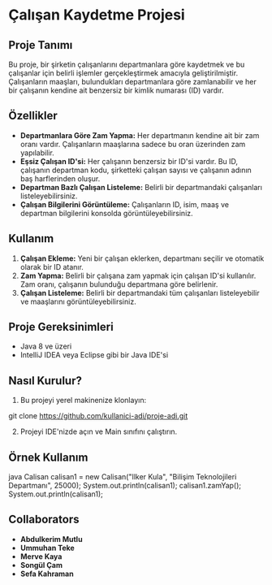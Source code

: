 # Çalışan Kaydetme Projesi

## Proje Tanımı

Bu proje, bir şirketin çalışanlarını departmanlara göre kaydetmek ve bu çalışanlar için belirli işlemler gerçekleştirmek amacıyla geliştirilmiştir. Çalışanların maaşları, bulundukları departmanlara göre zamlanabilir ve her bir çalışanın kendine ait benzersiz bir kimlik numarası (ID) vardır.

## Özellikler

- **Departmanlara Göre Zam Yapma:** Her departmanın kendine ait bir zam oranı vardır. Çalışanların maaşlarına sadece bu oran üzerinden zam yapılabilir.
- **Eşsiz Çalışan ID'si:** Her çalışanın benzersiz bir ID'si vardır. Bu ID, çalışanın departman kodu, şirketteki çalışan sayısı ve çalışanın adının baş harflerinden oluşur.
- **Departman Bazlı Çalışan Listeleme:** Belirli bir departmandaki çalışanları listeleyebilirsiniz.
- **Çalışan Bilgilerini Görüntüleme:** Çalışanların ID, isim, maaş ve departman bilgilerini konsolda görüntüleyebilirsiniz.

## Kullanım

1. **Çalışan Ekleme:** Yeni bir çalışan eklerken, departmanı seçilir ve otomatik olarak bir ID atanır.
2. **Zam Yapma:** Belirli bir çalışana zam yapmak için çalışan ID'si kullanılır. Zam oranı, çalışanın bulunduğu departmana göre belirlenir.
3. **Çalışan Listeleme:** Belirli bir departmandaki tüm çalışanları listeleyebilir ve maaşlarını görüntüleyebilirsiniz.

## Proje Gereksinimleri

- Java 8 ve üzeri
- IntelliJ IDEA veya Eclipse gibi bir Java IDE'si

## Nasıl Kurulur?

1. Bu projeyi yerel makinenize klonlayın:
   
git clone https://github.com/kullanici-adi/proje-adi.git

2. Projeyi IDE'nizde açın ve Main sınıfını çalıştırın.

## Örnek Kullanım

java
Calisan calisan1 = new Calisan("Ilker Kula", "Bilişim Teknolojileri Departmanı", 25000);
System.out.println(calisan1);
calisan1.zamYap();
System.out.println(calisan1);

## Collaborators
-  **Abdulkerim Mutlu**
-  **Ummuhan Teke**
-  **Merve Kaya**
-  **Songül Çam**
-  **Sefa Kahraman**
